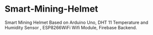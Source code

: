 # Smart-Mining-Helmet
Smart Mining Helmet Based on Arduino Uno, DHT 11 Temperature and Humidity Sensor , ESP8266WiFi Wifi Module, Firebase Backend.
